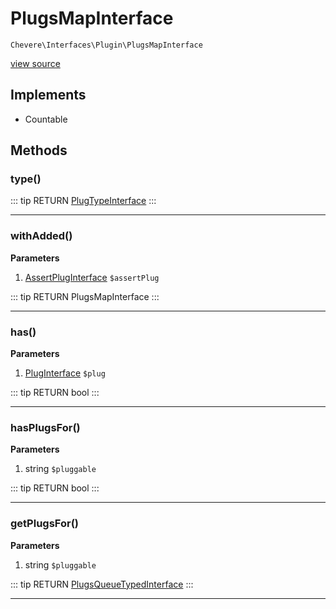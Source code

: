 # PlugsMapInterface

`Chevere\Interfaces\Plugin\PlugsMapInterface`

[view source](https://github.com/chevere/chevere/blob/master/interfaces/Plugin/PlugsMapInterface.php)

## Implements

- Countable
## Methods

### type()

::: tip RETURN
[PlugTypeInterface](./PlugTypeInterface.md)
:::


---

### withAdded()

**Parameters**

1. [AssertPlugInterface](./AssertPlugInterface.md) `$assertPlug`

::: tip RETURN
PlugsMapInterface
:::


---

### has()

**Parameters**

1. [PlugInterface](./PlugInterface.md) `$plug`

::: tip RETURN
bool
:::


---

### hasPlugsFor()

**Parameters**

1. string `$pluggable`

::: tip RETURN
bool
:::


---

### getPlugsFor()

**Parameters**

1. string `$pluggable`

::: tip RETURN
[PlugsQueueTypedInterface](./PlugsQueueTypedInterface.md)
:::


---

